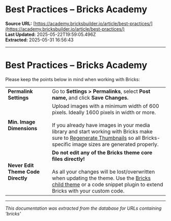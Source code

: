 # Best Practices – Bricks Academy

**Source URL:** [https://academy.bricksbuilder.io/article/best-practices/](https://academy.bricksbuilder.io/article/best-practices/)  
**Last Updated:** 2025-05-22T19:59:05.496Z  
**Extracted:** 2025-05-31 16:56:43

---

# Best Practices – Bricks Academy

Please keep the points below in mind when working with Bricks:

|     |     |
| --- | --- |
| **Permalink Settings** | Go to **Settings > Permalinks**, select **Post name,** and click **Save Changes.** |
| **Min. Image Dimensions** | Upload images with a minimum width of 600 pixels. Ideally 1600 pixels in width or more.<br><br>If you already have images in your media library and start working with Bricks make sure to [Regenerate Thumbnails](https://wordpress.org/plugins/regenerate-thumbnails/) so all Bricks-specific image sizes are generated properly. |
| **Never Edit Theme Code Directly** | **Do not edit any of the Bricks theme core files directly!**<br><br>As all your changes will be lost/overwritten when updating the theme. Use the [Bricks child theme](https://academy.bricksbuilder.io/article/child-theme/) or a code snippet plugin to extend Bricks with your custom code. |

---

*This documentation was extracted from the database for URLs containing 'bricks'*
